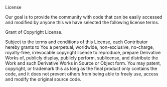 License  

Our goal is to provide the community with code that can be easily accessed and modified by anyone this we have selected the following license terms. 

Grant of Copyright License. 

Subject to the terms and conditions of this License, each Contributor hereby grants to You a perpetual, worldwide, non-exclusive, no-charge, royalty-free, 
irrevocable copyright license to reproduce, prepare Derivative Works of, publicly display, publicly perform, sublicense, and distribute the Work and such 
Derivative Works in Source or Object form. You may patent, copyright, or trademark this as long as the final product only contains the code, and it does not 
prevent others from being able to freely use, access and modify the original source code.  

 
